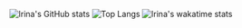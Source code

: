 ![Irina's GitHub stats](https://github-readme-stats.vercel.app/api?username=iridescenz&show_icons=true&theme=radical)
![Top Langs](https://github-readme-stats.vercel.app/api/top-langs/?username=iridescenz&layout=compact&theme=radical)
![Irina's wakatime stats](https://github-readme-stats.vercel.app/api/wakatime?username=iridescenz) 



